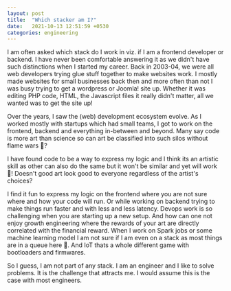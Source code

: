 ```yaml
---
layout: post
title:  "Which stacker am I?"
date:   2021-10-13 12:51:59 +0530
categories: engineering
---
```


I am often asked which stack do I work in viz. if I am a frontend developer or backend. I have never been comfortable answering it as we didn't have such distinctions when I started my career. Back in 2003-04, we were all web developers trying glue stuff together to make websites work. I mostly made websites for small businesses back then and more often than not I was busy trying to get a wordpress or Joomla! site up. Whether it was editing PHP code, HTML, the Javascript files it really didn't matter, all we wanted was to get the site up!

Over the years, I saw the (web) development ecosystem evolve. As I worked mostly with startups which had small teams, I got to work on the frontend, backend and everything in-between and beyond. Many say code is more art than science so can art be classified into such silos without flame wars 🙈? 

I have found code to be a way to express my logic and I think its an artistic skill as other can also do the same but it won't be similar and yet will work 💯! Doesn't good art look good to everyone regardless of the artist's choices?

I find it fun to express my logic on the frontend where you are not sure where and how your code will run. Or while working on backend trying to make things run faster and with less and less latency. Devops work is so challenging when you are starting up a new setup. And how can one not enjoy growth engineering where the rewards of your art are directly correlated with the financial reward. When I work on Spark jobs or some machine learning model I am not sure if I am even on a stack as most things are in a queue here 🤪. And IoT thats a whole different game with bootloaders and firmwares.

So I guess, I am not part of any stack. I am an engineer and I like to solve problems. It is the challenge that attracts me. I would assume this is the case with most engineers.